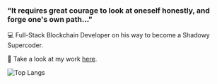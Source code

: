 ### "It requires great courage to look at oneself honestly, and forge one's own path..." 

💻 Full-Stack Blockchain Developer on his way to become a Shadowy Supercoder.

🔎 Take a look at my work [here](https://github.com/TheCryptoChad?tab=repositories).

![Top Langs](https://github-readme-stats.vercel.app/api/top-langs/?username=TheCryptoChad&layout=compact&theme=radical&hide=html)
